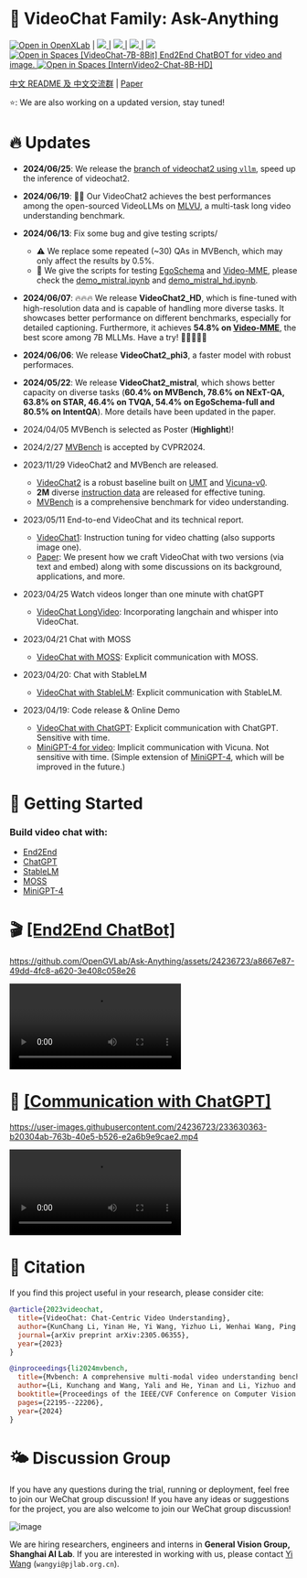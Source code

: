 

# 🦜 VideoChat Family: Ask-Anything 


[![Open in OpenXLab](https://cdn-static.openxlab.org.cn/app-center/openxlab_app.svg)](https://openxlab.org.cn/apps/detail/yinanhe/VideoChat2) | 
<a src="https://img.shields.io/discord/1099920215724277770?label=Discord&logo=discord" href="https://discord.gg/A2Ex6Pph6A">
    <img src="https://img.shields.io/discord/1099920215724277770?label=Discord&logo=discord">
</a> | 
<a src="https://img.shields.io/badge/cs.CV-2305.06355-b31b1b?logo=arxiv&logoColor=red" href="https://arxiv.org/abs/2305.06355"> <img src="https://img.shields.io/badge/cs.CV-2305.06355-b31b1b?logo=arxiv&logoColor=red">
</a>| <a src="https://img.shields.io/badge/cs.CV-2311.17005-b31b1b?logo=arxiv&logoColor=red" href="https://arxiv.org/abs/2311.17005"> <img src="https://img.shields.io/badge/cs.CV-2311.17005-b31b1b?logo=arxiv&logoColor=red">
</a>| 
<a src="https://img.shields.io/twitter/follow/opengvlab?style=social" href="https://twitter.com/opengvlab">
    <img src="https://img.shields.io/twitter/follow/opengvlab?style=social"> </a>
</a>
<br>
<a href="https://huggingface.co/spaces/OpenGVLab/VideoChatGPT"><img src="https://huggingface.co/datasets/huggingface/badges/raw/main/open-in-hf-spaces-sm-dark.svg" alt="Open in Spaces"> [VideoChat-7B-8Bit] End2End ChatBOT for video and image. </a> <a href="https://huggingface.co/spaces/OpenGVLab/InternVideo2-Chat-8B-HD"><img src="https://huggingface.co/datasets/huggingface/badges/raw/main/open-in-hf-spaces-sm-dark.svg" alt="Open in Spaces"> [InternVideo2-Chat-8B-HD]</a>


[中文 README 及 中文交流群](README_cn.md) | [Paper](https://arxiv.org/abs/2305.06355)

<!-- 🚀: We update `video_chat` by **instruction tuning for video & image chatting** now! Find its details [here](https://arxiv.org/pdf/2305.06355.pdf). We release **instruction data** at [InternVideo](https://github.com/OpenGVLab/InternVideo/tree/main/Data/instruction_data). The old version of `video_chat` moved to `video_chat_with_chatGPT`.  -->

⭐️: We are also working on a updated version, stay tuned! 
    



# :fire: Updates
- **2024/06/25**: We release the [branch of videochat2 using `vllm`](https://github.com/OpenGVLab/Ask-Anything/tree/vllm), speed up the inference of videochat2.
- **2024/06/19**: 🎉🎉 Our VideoChat2 achieves the best performances among the open-sourced VideoLLMs on [MLVU](https://github.com/JUNJIE99/MLVU), a multi-task long video understanding benchmark.
- **2024/06/13**: Fix some bug and give testing scripts/
    - :warning: We replace some repeated  (~30) QAs in MVBench, which may only affect the results by 0.5%.
    - :loudspeaker: We give the scripts for testing [EgoSchema](https://github.com/egoschema/EgoSchema/tree/main) and [Video-MME](https://github.com/BradyFU/Video-MME/tree/main), please check the [demo_mistral.ipynb](./video_chat2/demo/demo_mistral.ipynb) and [demo_mistral_hd.ipynb](./video_chat2/demo/demo_mistral_hd.ipynb).
- **2024/06/07**: :fire::fire::fire: We release **VideoChat2_HD**, which is fine-tuned with high-resolution data and is capable of handling more diverse tasks. It showcases better performance on different benchmarks, especially for detailed captioning. Furthermore, it achieves **54.8% on [Video-MME](https://github.com/BradyFU/Video-MME/tree/main)**, the best score among 7B MLLMs. Have a try! 🏃🏻‍♀️🏃🏻
- **2024/06/06**: We release **VideoChat2_phi3**, a faster model with robust performaces. 
- **2024/05/22**: We release **VideoChat2_mistral**, which shows better capacity on diverse tasks (**60.4% on MVBench, 78.6% on NExT-QA, 63.8% on STAR, 46.4% on TVQA, 54.4% on EgoSchema-full and 80.5% on IntentQA**). More details have been updated in the paper. 
- 2024/04/05 MVBench is selected as Poster (**Highlight**)!
- 2024/2/27 [MVBench](./video_chat2) is accepted by CVPR2024.
- 2023/11/29 VideoChat2 and MVBench are released.
  - [VideoChat2](./video_chat2/) is a robust baseline built on [UMT](https://github.com/OpenGVLab/unmasked_teacher) and [Vicuna-v0](https://github.com/lm-sys/FastChat/blob/main/docs/vicuna_weights_version.md).
  - **2M** diverse [instruction data](./video_chat2/DATA.md) are released for effective tuning.
  - [MVBench](./video_chat2/MVBENCH.md) is a comprehensive benchmark for video understanding.

- 2023/05/11 End-to-end VideoChat and its technical report.
  - [VideoChat1](./video_chat/): Instruction tuning for video chatting (also supports image one).
  - [Paper](https://arxiv.org/pdf/2305.06355.pdf): We present how we craft VideoChat with two versions (via text and embed) along with some discussions on its background, applications, and more.

- 2023/04/25 Watch videos longer than one minute with chatGPT
  - [VideoChat LongVideo](https://github.com/OpenGVLab/Ask-Anything/tree/long_video_support/): Incorporating langchain and whisper into VideoChat.

- 2023/04/21 Chat with MOSS
  - [VideoChat with MOSS](./video_chat_text/video_chat_with_MOSS/): Explicit communication with MOSS. 

- 2023/04/20: Chat with StableLM
  - [VideoChat with StableLM](./video_chat_text/video_chat_with_StableLM/): Explicit communication with StableLM. 

- 2023/04/19: Code release & Online Demo
  - [VideoChat with ChatGPT](./video_chat_with_ChatGPT): Explicit communication with ChatGPT. Sensitive with time. 
  - [MiniGPT-4 for video](./video_chat_text/video_miniGPT4/): Implicit communication with Vicuna. Not sensitive with time. (Simple extension of [MiniGPT-4](https://github.com/Vision-CAIR/MiniGPT-4), which will be improved in the future.)


<!-- # :speech_balloon: Example
https://user-images.githubusercontent.com/24236723/233631602-6a69d83c-83ef-41ed-a494-8e0d0ca7c1c8.mp4 -->

# 🔨 Getting Started

### Build video chat with:
* [End2End](https://github.com/OpenGVLab/Ask-Anything/tree/main/video_chat#running-usage)
* [ChatGPT](https://github.com/OpenGVLab/Ask-Anything/tree/main/video_chat_text/video_chat_with_ChatGPT#running-usage)
* [StableLM](https://github.com/OpenGVLab/Ask-Anything/tree/main/video_chat_text/video_chat_with_StableLM#running-usage)
* [MOSS](https://github.com/OpenGVLab/Ask-Anything/tree/main/video_chat_text/video_chat_with_MOSS#running-usage)
* [MiniGPT-4](https://github.com/OpenGVLab/Ask-Anything/tree/main/video_chat_text/video_miniGPT4#running-usage)


# :clapper: [\[End2End ChatBot\]](https://vchat.opengvlab.com)


https://github.com/OpenGVLab/Ask-Anything/assets/24236723/a8667e87-49dd-4fc8-a620-3e408c058e26
    
<video controls>
  <source src="[https://user-images.githubusercontent.com/24236723/233630363-b20304ab-763b-40e5-b526-e2a6b9e9cae2.mp4](https://github.com/OpenGVLab/Ask-Anything/assets/24236723/a8667e87-49dd-4fc8-a620-3e408c058e26)" type="video/mp4">
Your browser does not support the video tag.
</video>


# :movie_camera: [\[Communication with ChatGPT\]](https://vchat.opengvlab.com)

https://user-images.githubusercontent.com/24236723/233630363-b20304ab-763b-40e5-b526-e2a6b9e9cae2.mp4

<video controls>
  <source src="https://user-images.githubusercontent.com/24236723/233630363-b20304ab-763b-40e5-b526-e2a6b9e9cae2.mp4" type="video/mp4">
Your browser does not support the video tag.
</video>


# :page_facing_up: Citation

If you find this project useful in your research, please consider cite:
```BibTeX
@article{2023videochat,
  title={VideoChat: Chat-Centric Video Understanding},
  author={KunChang Li, Yinan He, Yi Wang, Yizhuo Li, Wenhai Wang, Ping Luo, Yali Wang, Limin Wang, and Yu Qiao},
  journal={arXiv preprint arXiv:2305.06355},
  year={2023}
}

@inproceedings{li2024mvbench,
  title={Mvbench: A comprehensive multi-modal video understanding benchmark},
  author={Li, Kunchang and Wang, Yali and He, Yinan and Li, Yizhuo and Wang, Yi and Liu, Yi and Wang, Zun and Xu, Jilan and Chen, Guo and Luo, Ping and others},
  booktitle={Proceedings of the IEEE/CVF Conference on Computer Vision and Pattern Recognition},
  pages={22195--22206},
  year={2024}
}
```

# 🌤️ Discussion Group

If you have any questions during the trial, running or deployment, feel free to join our WeChat group discussion! If you have any ideas or suggestions for the project, you are also welcome to join our WeChat group discussion!


![image](https://github.com/OpenGVLab/Ask-Anything/assets/43169235/9ac44555-7228-415c-be54-6be18df7d79a)

We are hiring researchers, engineers and interns in **General Vision Group, Shanghai AI Lab**.  If you are interested in working with us, please contact [Yi Wang](https://shepnerd.github.io/) (`wangyi@pjlab.org.cn`).

